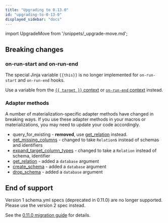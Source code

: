 ```yaml
---
title: "Upgrading to 0.13.0"
id: "upgrading-to-0-13-0"
displayed_sidebar: "docs"
---
```


import UpgradeMove from '/snippets/_upgrade-move.md';

<UpgradeMove />

## Breaking changes

### on-run-start and on-run-end

The special Jinja variable `{{this}}` is no longer implemented for `on-run-start` and `on-run-end` hooks. 

Use a variable from the [`{{ target }}` context](/reference/dbt-jinja-functions/target) or [`on-run-end` context](/reference/dbt-jinja-functions/on-run-end-context) instead.

### Adapter methods

A number of materialization-specific adapter methods have changed in breaking ways. If you use these adapter methods in your macros or <Term id="materialization">materializations</Term>, you may need to update your code accordingly.
  - query_for_existing - **removed**, use [get_relation](/reference/dbt-jinja-functions/adapter#get_relation) instead.
  - [get_missing_columns](/reference/dbt-jinja-functions/adapter#get_missing_columns) - changed to take `Relation`s instead of schemas and identifiers
  - [expand_target_column_types](/reference/dbt-jinja-functions/adapter#expand_target_column_types) - changed to take a `Relation` instead of schema, identifier
  - [get_relation](/reference/dbt-jinja-functions/adapter#get_relation) - added a `database` argument
  - [create_schema](/reference/dbt-jinja-functions/adapter#create_schema) - added a `database` argument
  - [drop_schema](/reference/dbt-jinja-functions/adapter#drop_schema) - added a `database` argument

## End of support

Version 1 schema.yml specs (deprecated in 0.11.0) are no longer supported. Please use the version 2 spec instead.

See the [0.11.0 migration guide](upgrading-to-0-11-0.md#schemayml-v2-syntax) for details.

